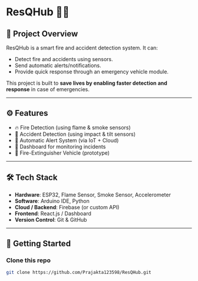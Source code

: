 # ResQHub 🚒🔥   

## 📌 Project Overview  
ResQHub is a smart fire and accident detection system. It can:  
- Detect fire and accidents using sensors.  
- Send automatic alerts/notifications.  
- Provide quick response through an emergency vehicle module.  

This project is built to **save lives by enabling faster detection and response** in case of emergencies.  

---

## ⚙️ Features  
- 🔥 Fire Detection (using flame & smoke sensors)  
- 🚗 Accident Detection (using impact & tilt sensors)  
- 📡 Automatic Alert System (via IoT + Cloud)  
- 📱 Dashboard for monitoring incidents  
- 🤖 Fire-Extinguisher Vehicle (prototype)  

---

## 🛠️ Tech Stack  
- **Hardware**: ESP32, Flame Sensor, Smoke Sensor, Accelerometer  
- **Software**: Arduino IDE, Python  
- **Cloud / Backend**: Firebase (or custom API)  
- **Frontend**: React.js / Dashboard  
- **Version Control**: Git & GitHub  

---

## 🚀 Getting Started  
### Clone this repo  
```bash
git clone https://github.com/Prajakta123598/ResQHub.git




